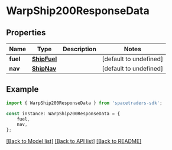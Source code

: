 # WarpShip200ResponseData


## Properties

Name | Type | Description | Notes
------------ | ------------- | ------------- | -------------
**fuel** | [**ShipFuel**](ShipFuel.md) |  | [default to undefined]
**nav** | [**ShipNav**](ShipNav.md) |  | [default to undefined]

## Example

```typescript
import { WarpShip200ResponseData } from 'spacetraders-sdk';

const instance: WarpShip200ResponseData = {
    fuel,
    nav,
};
```

[[Back to Model list]](../README.md#documentation-for-models) [[Back to API list]](../README.md#documentation-for-api-endpoints) [[Back to README]](../README.md)
